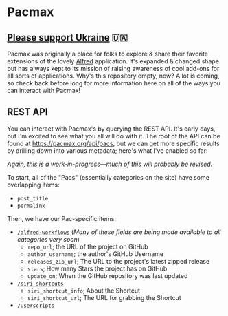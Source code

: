 # Pacmax

## [Please support Ukraine](https://www.unicefusa.org/stories/unicef-children-are-bearing-brunt-intensifying-crisis-ukraine/39481?form=FUNKBHMZQDQ&utm_content=Ukraine2&ms=cpc_dig_2021_Ukraine2_20210801_google_Ukraine2_delve_None&initialms=cpc_dig_2020_Ukraine2_20210801_google_Ukraine2_delve_None) 🇺🇦

Pacmax was originally a place for folks to explore & share their favorite extensions of the lovely [Alfred](https://alfredapp.com) application. It's expanded & changed shape but has always kept to its mission of raising awareness of cool add-ons for all sorts of applications. Why's this repository empty, now? A lot is coming, so check back before long for more information here on all of the ways you can interact with Pacmax!

## REST API

You can interact with Pacmax's by querying the REST API. It's early days, but I'm excited to see what you all will do with it. The root of the API can be found at https://pacmax.org/api/pacs, but we can get more specific results by drilling down into various metadata; here's what I've enabled so far: 

_Again, this is a work-in-progress—much of this will probably be revised._

To start, all of the "Pacs" (essentially categories on the site) have some overlapping items:

* `post_title`
* `permalink`

Then, we have our Pac-specific items:

* [`/alfred-workflows`](https://pacmax.org/api/pacs/alfred-workflows) (_Many of these fields are being made available to all categories very soon_)
  * `repo_url`; the URL of the project on GitHub
  * `author_username`; the author's GitHub Username
  * `releases_zip_url`; The URL to the project's latest zipped release
  * `stars`; How many Stars the project has on GitHub
  * `update_on`; When the GitHub repository was last updated
* [`/siri-shortcuts`](https://pacmax.org/api/pacs/siri-shortcuts)
  * `siri_shortcut_info`; About the Shortcut
  * `siri_shortcut_url`; The URL for grabbing the Shortcut
* [`/userscripts`](https://pacmax.org/api/pacs/userscripts)
